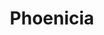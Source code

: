 ---
title:			"Phoenicia"
post_path:	2017-07-01-phoenicia
date_start:	2017_07_01
date_end:   2017_07_02
metadata:
  - year: 2017
  - cities:
      - Phoenicia
      - Saugerties
  - states:
      - New York
  - countries:
      - The United States
  - continents:
      - North America
photos:
  - ext:    01.jpg
    class:  vertical
  - ext:    02.jpg
    class:  horizontal
---